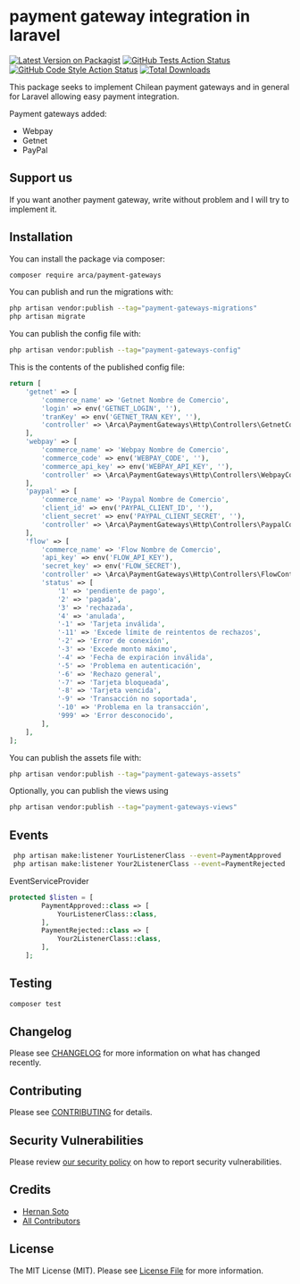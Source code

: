 # payment gateway integration in laravel

[![Latest Version on Packagist](https://img.shields.io/packagist/v/arca/payment-gateways.svg?style=flat-square)](https://repositorios.arca.cl/payment-gateways/)
[![GitHub Tests Action Status](https://img.shields.io/github/actions/workflow/status/arca/payment-gateways/run-tests.yml?branch=main&label=tests&style=flat-square)](https://github.com/elmudometal/payment-gateways/actions?query=workflow%3Arun-tests+branch%3Amain)
[![GitHub Code Style Action Status](https://img.shields.io/github/actions/workflow/status/arca/payment-gateways/fix-php-code-style-issues.yml?branch=main&label=code%20style&style=flat-square)](https://github.com/elmudometal/payment-gateways/actions?query=workflow%3A"Fix+PHP+code+style+issues"+branch%3Amain)
[![Total Downloads](https://img.shields.io/packagist/dt/arca/payment-gateways.svg?style=flat-square)](https://repositorios.arca.cl/payment-gateways/)

This package seeks to implement Chilean payment gateways and in general for Laravel allowing easy payment integration.

Payment gateways added:
- Webpay
- Getnet
- PayPal

## Support us
If you want another payment gateway, write without problem and I will try to implement it.

## Installation

You can install the package via composer:

```bash
composer require arca/payment-gateways
```

You can publish and run the migrations with:

```bash
php artisan vendor:publish --tag="payment-gateways-migrations"
php artisan migrate
```

You can publish the config file with:

```bash
php artisan vendor:publish --tag="payment-gateways-config"
```

This is the contents of the published config file:

```php
return [
    'getnet' => [
        'commerce_name' => 'Getnet Nombre de Comercio',
        'login' => env('GETNET_LOGIN', ''),
        'tranKey' => env('GETNET_TRAN_KEY', ''),
        'controller' => \Arca\PaymentGateways\Http\Controllers\GetnetController::class,
    ],
    'webpay' => [
        'commerce_name' => 'Webpay Nombre de Comercio',
        'commerce_code' => env('WEBPAY_CODE', ''),
        'commerce_api_key' => env('WEBPAY_API_KEY', ''),
        'controller' => \Arca\PaymentGateways\Http\Controllers\WebpayController::class,
    ],
    'paypal' => [
        'commerce_name' => 'Paypal Nombre de Comercio',
        'client_id' => env('PAYPAL_CLIENT_ID', ''),
        'client_secret' => env('PAYPAL_CLIENT_SECRET', ''),
        'controller' => \Arca\PaymentGateways\Http\Controllers\PaypalController::class,
    ],
    'flow' => [
        'commerce_name' => 'Flow Nombre de Comercio',
        'api_key' => env('FLOW_API_KEY'),
        'secret_key' => env('FLOW_SECRET'),        
        'controller' => \Arca\PaymentGateways\Http\Controllers\FlowController::class,
        'status' => [
            '1' => 'pendiente de pago',
            '2' => 'pagada',
            '3' => 'rechazada',
            '4' => 'anulada',
            '-1' => 'Tarjeta inválida',
            '-11' => 'Excede límite de reintentos de rechazos',
            '-2' => 'Error de conexión',
            '-3' => 'Excede monto máximo',
            '-4' => 'Fecha de expiración inválida',
            '-5' => 'Problema en autenticación',
            '-6' => 'Rechazo general',
            '-7' => 'Tarjeta bloqueada',
            '-8' => 'Tarjeta vencida',
            '-9' => 'Transacción no soportada',
            '-10' => 'Problema en la transacción',
            '999' => 'Error desconocido',
        ],
    ],
];
```

You can publish the assets file with:

```bash
php artisan vendor:publish --tag="payment-gateways-assets"
```

Optionally, you can publish the views using

```bash
php artisan vendor:publish --tag="payment-gateways-views"
```

## Events

```bash
 php artisan make:listener YourListenerClass --event=PaymentApproved
 php artisan make:listener Your2ListenerClass --event=PaymentRejected
```

EventServiceProvider
```php
protected $listen = [        
        PaymentApproved::class => [
            YourListenerClass::class,
        ],
        PaymentRejected::class => [
            Your2ListenerClass::class,
        ],
    ];
```

## Testing

```bash
composer test
```

## Changelog

Please see [CHANGELOG](CHANGELOG.md) for more information on what has changed recently.

## Contributing

Please see [CONTRIBUTING](CONTRIBUTING.md) for details.

## Security Vulnerabilities

Please review [our security policy](../../security/policy) on how to report security vulnerabilities.

## Credits

- [Hernan Soto](https://github.com/elmudometal)
- [All Contributors](../../contributors)

## License

The MIT License (MIT). Please see [License File](LICENSE.md) for more information.
